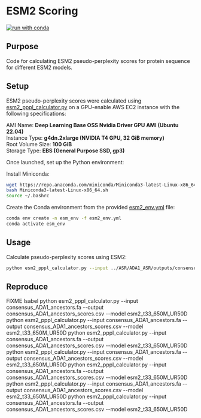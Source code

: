 # ESM2 Scoring

[![run with conda](https://img.shields.io/badge/run%20with-conda-3EB049?labelColor=000000&logo=anaconda)](https://docs.conda.io/projects/miniconda/en/latest/)

## Purpose

Code for calculating ESM2 pseudo-perplexity scores for protein sequence for different ESM2 models.

## Setup

ESM2 pseudo-perplexity scores were calculated using [esm2_pppl_calculator.py](esm2_pppl_calculator.py) on a GPU-enable AWS EC2 instance with the following specifications:

AMI Name: **Deep Learning Base OSS Nvidia Driver GPU AMI (Ubuntu 22.04)**  
Instance Type: **g4dn.2xlarge (NVIDIA T4 GPU, 32 GiB memory)**  
Root Volume Size: **100 GiB**  
Storage Type: **EBS (General Purpose SSD, gp3)**

Once launched, set up the Python environment:

Install Miniconda:

```bash
wget https://repo.anaconda.com/miniconda/Miniconda3-latest-Linux-x86_64.sh
bash Miniconda3-latest-Linux-x86_64.sh
source ~/.bashrc
```

Create the Conda environment from the provided [esm2_env.yml](esm2_env.yml) file:

```bash
conda env create -n esm_env -f esm2_env.yml
conda activate esm_env
```

## Usage

Calculate pseudo-perplexity scores using ESM2:

```bash
python esm2_pppl_calculator.py --input ../ASR/ADA1_ASR/outputs/consensus_ADA1_ancestors.fa --output consensus_ADA1_ancestors_scores.csv --model esm2_t33_650M_UR50D 
```

## Reproduce

FIXME Isabel
python esm2_pppl_calculator.py --input consensus_ADA1_ancestors.fa --output consensus_ADA1_ancestors_scores.csv --model esm2_t33_650M_UR50D 
python esm2_pppl_calculator.py --input consensus_ADA1_ancestors.fa --output consensus_ADA1_ancestors_scores.csv --model esm2_t33_650M_UR50D 
python esm2_pppl_calculator.py --input consensus_ADA1_ancestors.fa --output consensus_ADA1_ancestors_scores.csv --model esm2_t33_650M_UR50D 
python esm2_pppl_calculator.py --input consensus_ADA1_ancestors.fa --output consensus_ADA1_ancestors_scores.csv --model esm2_t33_650M_UR50D 
python esm2_pppl_calculator.py --input consensus_ADA1_ancestors.fa --output consensus_ADA1_ancestors_scores.csv --model esm2_t33_650M_UR50D 
python esm2_pppl_calculator.py --input consensus_ADA1_ancestors.fa --output consensus_ADA1_ancestors_scores.csv --model esm2_t33_650M_UR50D 
python esm2_pppl_calculator.py --input consensus_ADA1_ancestors.fa --output consensus_ADA1_ancestors_scores.csv --model esm2_t33_650M_UR50D 
